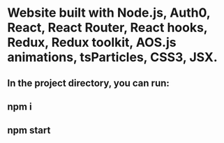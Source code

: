 # Website built with Node.js, Auth0, React, React Router, React hooks, Redux, Redux toolkit, AOS.js animations, tsParticles, CSS3, JSX.

## In the project directory, you can run:

## npm i
## npm start
